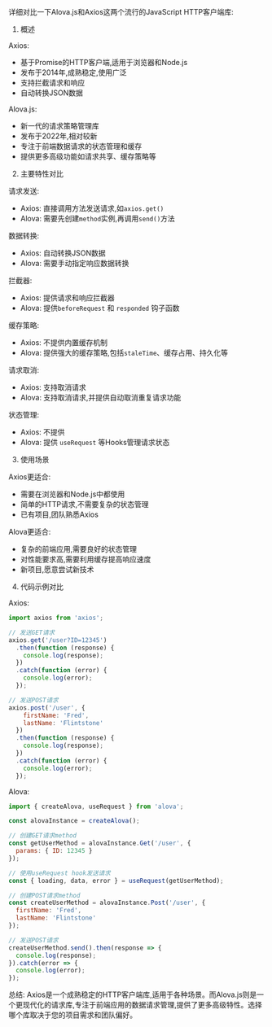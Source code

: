 详细对比一下Alova.js和Axios这两个流行的JavaScript HTTP客户端库:

1. 概述

Axios:
- 基于Promise的HTTP客户端,适用于浏览器和Node.js
- 发布于2014年,成熟稳定,使用广泛
- 支持拦截请求和响应
- 自动转换JSON数据

Alova.js:
- 新一代的请求策略管理库
- 发布于2022年,相对较新
- 专注于前端数据请求的状态管理和缓存
- 提供更多高级功能如请求共享、缓存策略等

2. 主要特性对比

请求发送:
- Axios: 直接调用方法发送请求,如`axios.get()`
- Alova: 需要先创建`method`实例,再调用`send()`方法

数据转换:
- Axios: 自动转换JSON数据
- Alova: 需要手动指定响应数据转换

拦截器:
- Axios: 提供请求和响应拦截器
- Alova: 提供`beforeRequest` 和 `responded` 钩子函数

缓存策略:
- Axios: 不提供内置缓存机制
- Alova: 提供强大的缓存策略,包括`staleTime`、缓存占用、持久化等

请求取消:
- Axios: 支持取消请求
- Alova: 支持取消请求,并提供自动取消重复请求功能

状态管理:
- Axios: 不提供
- Alova: 提供 `useRequest` 等Hooks管理请求状态

3. 使用场景

Axios更适合:
- 需要在浏览器和Node.js中都使用
- 简单的HTTP请求,不需要复杂的状态管理
- 已有项目,团队熟悉Axios

Alova更适合:
- 复杂的前端应用,需要良好的状态管理
- 对性能要求高,需要利用缓存提高响应速度
- 新项目,愿意尝试新技术

4. 代码示例对比

Axios:

```javascript
import axios from 'axios';

// 发送GET请求
axios.get('/user?ID=12345')
  .then(function (response) {
    console.log(response);
  })
  .catch(function (error) {
    console.log(error);
  });

// 发送POST请求
axios.post('/user', {
    firstName: 'Fred',
    lastName: 'Flintstone'
  })
  .then(function (response) {
    console.log(response);
  })
  .catch(function (error) {
    console.log(error);
  });
```

Alova:

```javascript
import { createAlova, useRequest } from 'alova';

const alovaInstance = createAlova();

// 创建GET请求method
const getUserMethod = alovaInstance.Get('/user', {
  params: { ID: 12345 }
});

// 使用useRequest hook发送请求
const { loading, data, error } = useRequest(getUserMethod);

// 创建POST请求method
const createUserMethod = alovaInstance.Post('/user', {
  firstName: 'Fred',
  lastName: 'Flintstone'
});

// 发送POST请求
createUserMethod.send().then(response => {
  console.log(response);
}).catch(error => {
  console.log(error);
});
```

总结:
Axios是一个成熟稳定的HTTP客户端库,适用于各种场景。而Alova.js则是一个更现代化的请求库,专注于前端应用的数据请求管理,提供了更多高级特性。选择哪个库取决于您的项目需求和团队偏好。